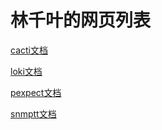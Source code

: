 # 林千叶的网页列表

[cacti文档](http://cacti.linqianye.com)

[loki文档](http://loki.linqianye.com)

[pexpect文档](http://pexpect.linqianye.com)

[snmptt文档](http://snmptt.linqianye.com)
